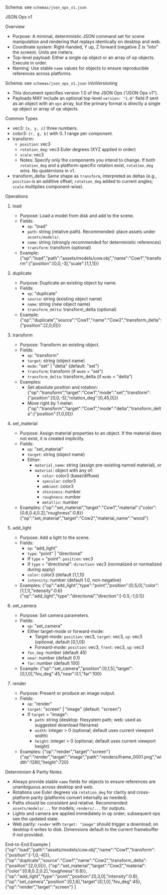 Schema: see  `schemas/json_ops_v1.json` 

JSON Ops v1

Overview
- Purpose: A minimal, deterministic JSON command set for scene manipulation and rendering that replays identically on desktop and web.
- Coordinate system: Right-handed, Y up, Z forward (negative Z is “into” the screen). Units are meters.
- Top-level payload: Either a single op object or an array of op objects. Execute in order.
- Naming: Use stable `name` values for objects to ensure reproducible references across platforms.

Schema: see  `schemas/json_ops_v1.json` \\n\\nVersioning
- This document specifies version 1.0 of the JSON Ops (“JSON Ops v1”).
- Payloads MAY include an optional top-level `version: "1.0"` field if sent as an object with an `ops` array, but the primary format is directly a single op object or array of op objects.

Common Types
- vec3: `[x, y, z]` three numbers.
- color3: `[r, g, b]` with 0..1 range per component.
- transform:
  - `position`: vec3
  - `rotation_deg`: vec3 Euler degrees (XYZ applied in order)
  - `scale`: vec3
  - Notes: Specify only the components you intend to change. If both `rotation_deg` and a platform-specific rotation exist, `rotation_deg` wins. No quaternions in v1.
- transform_delta: Same shape as `transform`, interpreted as deltas (e.g., `position` is an additive offset; `rotation_deg` added to current angles; `scale` multiplies component-wise).

Operations
1) load
   - Purpose: Load a model from disk and add to the scene.
   - Fields:
     - `op`: "load"
     - `path`: string (relative path). Recommended: place assets under `assets/models/`.
     - `name`: string (strongly recommended for deterministic references)
     - `transform`: transform (optional)
   - Example:
     {"op":"load","path":"assets/models/cow.obj","name":"Cow1","transform":{"position":[0,0,-3],"scale":[1,1,1]}}

2) duplicate
   - Purpose: Duplicate an existing object by name.
   - Fields:
     - `op`: "duplicate"
     - `source`: string (existing object name)
     - `name`: string (new object name)
     - `transform_delta`: transform_delta (optional)
   - Example:
     {"op":"duplicate","source":"Cow1","name":"Cow2","transform_delta":{"position":[2,0,0]}}

3) transform
   - Purpose: Transform an existing object.
   - Fields:
     - `op`: "transform"
     - `target`: string (object name)
     - `mode`: "set" | "delta" (default: "set")
     - `transform`: transform (if `mode` = "set")
     - `transform_delta`: transform_delta (if `mode` = "delta")
   - Examples:
     - Set absolute position and rotation:
       {"op":"transform","target":"Cow1","mode":"set","transform":{"position":[0,0,-5],"rotation_deg":[0,45,0]}}
     - Move right by 1 meter:
       {"op":"transform","target":"Cow1","mode":"delta","transform_delta":{"position":[1,0,0]}}

4) set_material
   - Purpose: Assign material properties to an object. If the material does not exist, it is created implicitly.
   - Fields:
     - `op`: "set_material"
     - `target`: string (object name)
     - Either:
       - `material_name`: string (assign pre-existing named material), or
       - `material`: object with any of:
         - `color`: color3 (base/diffuse)
         - `specular`: color3
         - `ambient`: color3
         - `shininess`: number
         - `roughness`: number
         - `metallic`: number
   - Examples:
     {"op":"set_material","target":"Cow1","material":{"color":[0.6,0.4,0.2],"roughness":0.8}}
     {"op":"set_material","target":"Cow2","material_name":"wood"}

5) add_light
   - Purpose: Add a light to the scene.
   - Fields:
     - `op`: "add_light"
     - `type`: "point" | "directional"
     - If `type` = "point": `position`: vec3
     - If `type` = "directional": `direction`: vec3 (normalized or normalized during apply)
     - `color`: color3 (default [1,1,1])
     - `intensity`: number (default 1.0, non-negative)
   - Examples:
     {"op":"add_light","type":"point","position":[0,5,0],"color":[1,1,1],"intensity":0.6}
     {"op":"add_light","type":"directional","direction":[-0.5,-1,0.1]}

6) set_camera
   - Purpose: Set camera parameters.
   - Fields:
     - `op`: "set_camera"
     - Either target-mode or forward-mode:
       - Target-mode: `position`: vec3, `target`: vec3, `up`: vec3 (optional, default [0,1,0])
       - Forward-mode: `position`: vec3, `front`: vec3, `up`: vec3
     - `fov_deg`: number (default 45)
     - `near`: number (default 0.1)
     - `far`: number (default 100)
   - Example:
     {"op":"set_camera","position":[0,1,5],"target":[0,1,0],"fov_deg":45,"near":0.1,"far":100}

7) render
   - Purpose: Present or produce an image output.
   - Fields:
     - `op`: "render"
     - `target`: "screen" | "image" (default: "screen")
     - If `target` = "image":
       - `path`: string (desktop: filesystem path; web: used as suggested download filename)
       - `width`: integer > 0 (optional; default uses current viewport width)
       - `height`: integer > 0 (optional; default uses current viewport height)
   - Examples:
     {"op":"render","target":"screen"}
     {"op":"render","target":"image","path":"renders/frame_0001.png","width":1280,"height":720}

Determinism & Parity Notes
- Always provide stable `name` fields for objects to ensure references are unambiguous across desktop and web.
- Rotations use Euler degrees via `rotation_deg` for clarity and cross-platform parity (platforms convert internally as needed).
- Paths should be consistent and relative. Recommended: `assets/models/...` for models; `renders/...` for outputs.
- Lights and camera are applied immediately in op order; subsequent ops see the updated state.
- Web parity: `render` with `target: "image"` should trigger a download; on desktop it writes to disk. Dimensions default to the current framebuffer if not provided.

End-to-End Example
[
  {"op":"load","path":"assets/models/cow.obj","name":"Cow1","transform":{"position":[-1,0,-4]}},
  {"op":"duplicate","source":"Cow1","name":"Cow2","transform_delta":{"position":[2,0,0]}},
  {"op":"set_material","target":"Cow2","material":{"color":[0.8,0.2,0.2],"roughness":0.6}},
  {"op":"add_light","type":"point","position":[0,3,0],"intensity":0.8},
  {"op":"set_camera","position":[0,1,6],"target":[0,1,0],"fov_deg":45},
  {"op":"render","target":"screen"}
]

